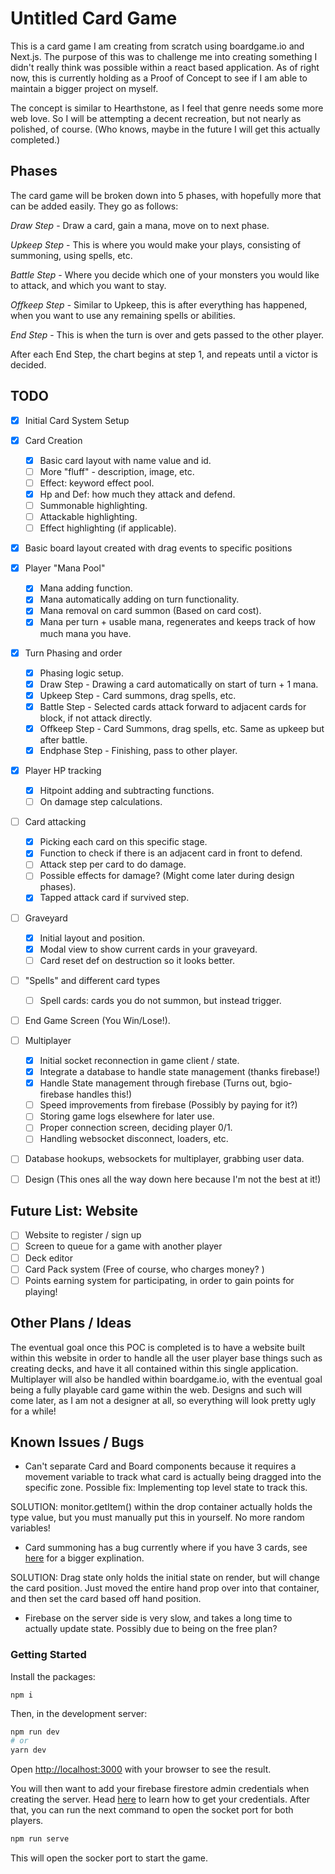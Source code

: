 # Untitled Card Game

This is a card game I am creating from scratch using boardgame.io and Next.js. The purpose of this was to challenge me into creating something I didn't really think was possible within a react based application. As of right now, this is currently holding as a Proof of Concept to see if I am able to maintain a bigger project on myself.

The concept is similar to Hearthstone, as I feel that genre needs some more web love. So I will be attempting a decent recreation, but not nearly as polished, of course. (Who knows, maybe in the future I will get this actually completed.)

## Phases

The card game will be broken down into 5 phases, with hopefully more that can be added easily. They go as follows:

_Draw Step_ - Draw a card, gain a mana, move on to next phase.

_Upkeep Step_ - This is where you would make your plays, consisting of summoning, using spells, etc.

_Battle Step_ - Where you decide which one of your monsters you would like to attack, and which you want to stay.

_Offkeep Step_ - Similar to Upkeep, this is after everything has happened, when you want to use any remaining spells or abilities.

_End Step_ - This is when the turn is over and gets passed to the other player.

After each End Step, the chart begins at step 1, and repeats until a victor is decided.

## TODO

- [x] Initial Card System Setup
- [x] Card Creation
  - [x] Basic card layout with name value and id.
  - [ ] More "fluff" - description, image, etc.
  - [ ] Effect: keyword effect pool.
  - [x] Hp and Def: how much they attack and defend.
  - [ ] Summonable highlighting.
  - [ ] Attackable highlighting.
  - [ ] Effect highlighting (if applicable).
- [x] Basic board layout created with drag events to specific positions
- [x] Player "Mana Pool"
  - [x] Mana adding function.
  - [x] Mana automatically adding on turn functionality.
  - [x] Mana removal on card summon (Based on card cost).
  - [x] Mana per turn + usable mana, regenerates and keeps track of how much mana you have.
- [x] Turn Phasing and order
  - [x] Phasing logic setup.
  - [x] Draw Step - Drawing a card automatically on start of turn + 1 mana.
  - [x] Upkeep Step - Card summons, drag spells, etc.
  - [x] Battle Step - Selected cards attack forward to adjacent cards for block, if not attack directly.
  - [x] Offkeep Step - Card Summons, drag spells, etc. Same as upkeep but after battle.
  - [x] Endphase Step - Finishing, pass to other player.
- [x] Player HP tracking
  - [x] Hitpoint adding and subtracting functions.
  - [ ] On damage step calculations.
- [ ] Card attacking
  - [x] Picking each card on this specific stage.
  - [x] Function to check if there is an adjacent card in front to defend.
  - [ ] Attack step per card to do damage.
  - [ ] Possible effects for damage? (Might come later during design phases).
  - [x] Tapped attack card if survived step.
- [ ] Graveyard
  - [x] Initial layout and position.
  - [x] Modal view to show current cards in your graveyard.
  - [ ] Card reset def on destruction so it looks better.
- [ ] "Spells" and different card types
  - [ ] Spell cards: cards you do not summon, but instead trigger.
- [ ] End Game Screen (You Win/Lose!).
- [ ] Multiplayer
  - [x] Initial socket reconnection in game client / state.
  - [x] Integrate a database to handle state management (thanks firebase!)
  - [x] Handle State management through firebase (Turns out, bgio-firebase handles this!)
  - [ ] Speed improvements from firebase (Possibly by paying for it?)
  - [ ] Storing game logs elsewhere for later use.
  - [ ] Proper connection screen, deciding player 0/1.
  - [ ] Handling websocket disconnect, loaders, etc.
- [ ] Database hookups, websockets for multiplayer, grabbing user data.

- [ ] Design (This ones all the way down here because I'm not the best at it!)

## Future List: Website

- [ ] Website to register / sign up
- [ ] Screen to queue for a game with another player
- [ ] Deck editor
- [ ] Card Pack system (Free of course, who charges money? )
- [ ] Points earning system for participating, in order to gain points for playing!

## Other Plans / Ideas

The eventual goal once this POC is completed is to have a website built within this website in order to handle all the user player base things such as creating decks, and have it all contained within this single application. Multiplayer will also be handled within boardgame.io, with the eventual goal being a fully playable card game within the web. Designs and such will come later, as I am not a designer at all, so everything will look pretty ugly for a while!

## Known Issues / Bugs

- Can't separate Card and Board components because it requires a movement variable to track what card is actually being dragged into the specific zone. Possible fix: Implementing top level state to track this.

SOLUTION: monitor.getItem() within the drop container actually holds the type value, but you must manually put this in yourself. No more random variables!

- Card summoning has a bug currently where if you have 3 cards, see [here](https://github.com/react-dnd/react-dnd/issues/3123) for a bigger explination.

SOLUTION: Drag state only holds the initial state on render, but will change the card position. Just moved the entire hand prop over into that container, and then set the card based off hand position.

- Firebase on the server side is very slow, and takes a long time to actually update state. Possibly due to being on the free plan?

### Getting Started

Install the packages:

`npm i`

Then, in the development server:

```bash
npm run dev
# or
yarn dev
```

Open [http://localhost:3000](http://localhost:3000) with your browser to see the result.

You will then want to add your firebase firestore admin credentials when creating the server. Head [here](https://firebase.google.com/docs/admin/setup#initialize-sdk) to learn how to get your credentials. After that, you can run the next command to open the socket port for both players.

```bash
npm run serve
```

This will open the socker port to start the game.
